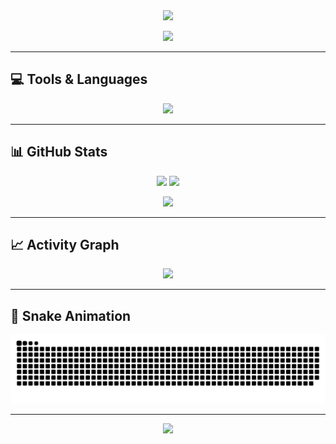 <!-- HEADER -->
<div align="center">
  <img src="https://capsule-render.vercel.app/api?type=waving&color=0:0d1117,100:1e293b&height=200&section=header&text=MrMalfume&fontSize=50&fontColor=ffffff&animation=twinkling&fontAlignY=35"/>
</div>

<!-- Typing Animation -->
<p align="center">
  <img src="https://readme-typing-svg.demolab.com?font=Fira+Code&size=24&pause=1000&center=true&vCenter=true&width=700&lines=Lua+%7C+Python+%7C+Node.js;Roblox+Scripting+Expert;Building+Tools+%26+UI+Systems"/>
</p>

---

## 💻 Tools & Languages
<p align="center">
  <img src="https://skillicons.dev/icons?i=lua,python,nodejs,vscode" />
</p>

---

## 📊 GitHub Stats
<p align="center">
  <img src="https://github-readme-stats.vercel.app/api?username=MrMalfume&theme=dark&hide_border=false&show_icons=true&count_private=true" height="165"/>
  <img src="https://nirzak-streak-stats.vercel.app/?user=MrMalfume&theme=dark&hide_border=false" height="165"/>
</p>
<p align="center">
  <img src="https://github-readme-stats.vercel.app/api/top-langs/?username=MrMalfume&theme=dark&layout=compact"/>
</p>

---

## 📈 Activity Graph
<p align="center">
  <img src="https://github-readme-activity-graph.vercel.app/graph?username=MrMalfume&theme=react-dark&hide_border=false"/>
</p>

---

## 🐍 Snake Animation
<p align="center">
  <img src="https://raw.githubusercontent.com/Platane/snk/output/github-contribution-grid-snake-dark.svg"/>
</p>

---

<!-- FOOTER -->
<div align="center">
  <img src="https://capsule-render.vercel.app/api?type=waving&color=0:1e293b,100:0d1117&height=150&section=footer"/>
</div>
